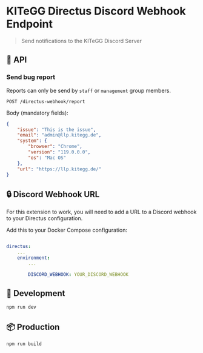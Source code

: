 # KITeGG Directus Discord Webhook Endpoint

> Send notifications to the KITeGG Discord Server

## 🔗 API

### Send bug report

Reports can only be send by `staff` or `management` group members.

```api
POST /directus-webhook/report
```

Body (mandatory fields):

```json
{
	"issue": "This is the issue",
	"email": "admin@llp.kitegg.de",
	"system": {
		"browser": "Chrome",
		"version": "119.0.0.0",
		"os": "Mac OS"
	},
	"url": "https://llp.kitegg.de/"
}
```

## 🔒 Discord Webhook URL

For this extension to work, you will need to add a URL to a Discord webhook to your Directus configuration.

Add this to your Docker Compose configuration:

```yaml

directus:
    ...
    environment:
        ...

        DISCORD_WEBHOOK: YOUR_DISCORD_WEBHOOK
```

## 🚧 Development

```bash
npm run dev
```

## 📦 Production

```bash
npm run build
```
